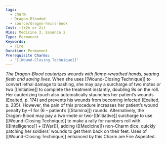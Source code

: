 ```yaml
---
tags:
  - charm
  - Dragon-Blooded
  - source/dragon-heirs-book
Cost: —(+2m or 2i)
Mins: Medicine 3, Essence 2
Type: Permanent
Keywords:
  - Fire
Duration: Permanent
Prerequisite Charms:
  - "[[Wound-Closing Technique]]"
---
```

*The Dragon-Blood cauterizes wounds with flame-wreathed hands, searing flesh and saving lives.*
When she uses [[Wound-Closing Technique]] to convert lethal damage to bashing, she may pay a surcharge of two motes or two [[Initiative]] to complete the treatment instantly, doubling 9s on the roll. Her cauterizing touch also automatically staunches her patient’s wounds (Exalted, p. 174) and prevents his wounds from becoming infected (Exalted, p. 235). However, the pain of this procedure increases her patient’s wound penalty by –1 for (6 – patient’s [[Stamina]]) rounds.
Alternatively, the Dragon-Blood may pay a two-mote or two-[[Initiative]] surcharge to use [[Wound-Closing Technique]] to make a rally for numbers roll with ([[Intelligence]] + [[War]]), adding ([[Medicine]]) non-Charm dice, quickly patching her soldiers’ wounds to get them back on their feet.
Uses of [[Wound-Closing Technique]] enhanced by this Charm are Fire Aspected.